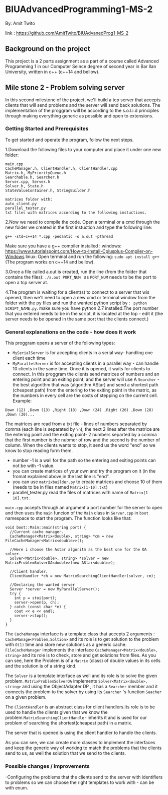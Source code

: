 # BIUAdvancedProgramming1-MS-2
By: Amit Twito

link :
https://github.com/AmitTwito/BIUAdvanedProg1-MS-2

## Background on the project
This project is a 2 parts assignment as a part of a course called Advanced Programming 1 in our Computer Seince degree of second year in Bar Ilan University, written in c++ (c++14 and bellow).

## Mile stone 2 - Problem solving server
In this second milestone of the project, we'll build a tcp server that accepts clients that will send problems and the server 
will send back solutions. The implementation of the proggram will be according to the s.o.l.i.d principles through making everything generic as possible and open to extensions.

### Getting Started and Prerequisites

To get started and operate the program, follow the next steps.

1.Download the following files to your computer and place it under one new folder:
```
main.cpp
CacheManager.h, ClientHandler.h, ClientHandler.cpp
Matrix.h, MyPriorityQueue.h
Searchable.h, Searcher.h
Server.cpp, Server.h
Solver.h, State.h
StateValueContainer.h, StringBuilder.h

matrices folder with:
auto_client.py
parallel_tester.py
txt files with matrices according to the following instuctions.

```

2.Now we need to compile the code. Open a terminal or a cmd through the new folder we created in the first instuction and type the following line:
```
g++ -std=c++14 *.cpp -pedantic -o a.out -pthread
```
Make sure you have a g++ compiler installed : 
windows:
https://www.tutorialspoint.com/How-to-Install-Cplusplus-Compiler-on-Windows
linux:
Open terminal and run the following:
```sudo apt install g++```
(The program works on c++14 and bellow).

3.Once a file called a.out is created, run the line (from the folder that contains the files):
```./a.out PORT_NUM ```  as ```PORT_NUM``` needs to be the port to open a tcp server at.

4.The program is waiting for a client(s) to connect to a server that wis opened, then we'll need to open a new cmd or terminal window
from the folder with the py files and run the wanted python script by : ``` python SCRIPT_NAME.py```.
make sure you have python 2.7 installed.The port number that you entered needs to be in the script, it is located at the top - edit it (the server needs to be opened in the same port that the clients connect.)

### General explanations on the code - how does it work
This proggram opens a server of the following types:
* ```MySerialServer``` is for accepting clients in a serial way- handling one client each time
* ```MyParallelServer``` is for accepting clients in a parallel way - can handle 10 clients in the same time.
Once it is opened, it waits for clients to connect. In this proggram the clients send matrices of numbers and an entering point and an exiting point, and the server will use A ```Searcher``` - the best algorithm that was (algorithm AStar) and send a shortest path (cheapest path) from the entering to the exiting point in the matric, as the numbers in every cell are the costs of stepping on the current cell.
Example:
```
Down (12) ,Down (13) ,Right (18) ,Down (24) ,Right (26) ,Down (28) ,Down (30)...
```
The matrices are read from a txt file - lines of numbers separated by comma (each line is separated by ```\n```), the next 2 lines after the matrice are the entering point and the exiting point- 2 numbers separted by a comma that the first number is the nubmer of row and the second is the number of column. When the clients wants to stop, it send us the word "end" so we know to stop reading form them. 
* number -1 is a wall for the path so the entering and exiting points can not be with -1 value.
* you can create matrices of your own and try the program on it (in the fromat explained above,in the last line is "end".
* you can use ```matrixbuilder.py``` to create matrices and choose 10 of them (needs to be in files named ```Matrix[1-10].txt```)
* parallel_tester.py read the files of matrices with name of ```Matrix[1-10].txt```.



```main.cpp``` accepts through an argument a port number for the server to open
and then uses the ```main``` funcion of the ```Main``` class in ```Server.cpp``` in ```boot``` namespace to start the program.
The function looks like that:
```
void boot::Main::main(string port) {
  //Current cache manager.
  CacheManager<Matrix<double>, string> *cm = new FileCacheManager<Matrix<double>>();
  
  //Here i choose the Astar algoritm as the best one for the OA solver.
  Solver<Matrix<double>, string> *solver = new MatrixProblemSolverOA<double>(new AStar<double>);
  
  //Client handler.
  ClientHandler *ch = new MatrixSearchingClientHandler(solver, cm);
  
  //Declaring the wanted server
  Server *server = new MyParallelServer();
  try {
    int p = stoi(port);
    server->open(p, ch);
  } catch (const char *e) {
    cout << e << endl;
    server->stop();
  }
}
```

The ```CacheManage``` interface is a template class that accepts 2 arguments : ```CacheManage<Problem,Soltion>```
and its role is to get solution to the problem with ```O(1)``` time and store new solutions as a generic cache.
```FileCacheManager``` implements the interface ```CacheManager<Matrix<double>, string>``` and its role is to check, store and get solutions from files. As you can see, here the Problem is of a ```Matrix``` (class) of double values in its cells and the solution is of a string kind.

The ```Solver``` is a template interface as well and its role is to solve the given problem.
```MatrixProblemSolverOA``` implements ```Solver<Matrix<double>, string>``` and using the  ObjectAdapter DP , it has a ```Searcher```
member and it connects the problem to the solver by using its ```Searcher``` 's function ```Seacher``` on a given problem.

The ```ClientHandler``` is an abstract class for client handlers.Its role is to be used to handle the cilents given that we know the problem.```MatrixSearchingClientHandler``` inherits it and is used for our problem of searching the shortest(cheapest path)
in a matrix.

The server that is opened is using the client handler to handle the clients.

As you can see, we can create more classes to implement the interfaces and keep the generic way of working to match the problems that the clients send to us, as well the solution that we send to the clients.


### Possible changes / improvements
-Configuring the problems that the clients send to the server with identifiers to problems so we can choose the right 
templates to work with - can be with enum.

